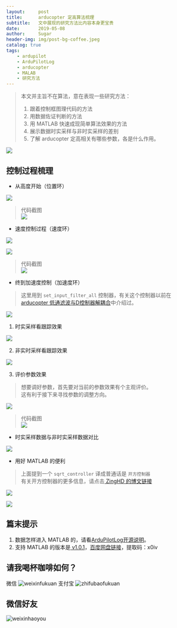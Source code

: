 ```yaml
---
layout:     post
title:      arducopter 定高算法梳理
subtitle:   文中展现的研究方法比内容本身更宝贵
date:       2019-05-08
author:     Sugar
header-img: img/post-bg-coffee.jpeg
catalog: true
tags:
    - ardupilot
    - ArduPilotLog
    - arducopter
    - MALAB
    - 研究方法
---
```


> 本文并主旨不在算法，意在表现一些研究方法：<br>
> 1. 跟着控制框图理代码的方法<br>
> 2. 用数据佐证判断的方法<br>
> 3. 用 MATLAB 快速成现简单算法效果的方法<br>
> 4. 展示数据时实采样与非时实采样的差别<br>
> 5. 了解 arducopter 定高相关有哪些参数，各是什么作用。

![](https://github.com/SuWeipeng/img/raw/master/4_ardupilot/copter_alt_control_1.png)

控制过程梳理
---
* 从高度开始（位置环）

![](https://github.com/SuWeipeng/img/raw/master/4_ardupilot/arducopter_alt_control_P.png)

> 代码截图<br>
> ![](https://github.com/SuWeipeng/img/raw/master/4_ardupilot/arducopter_alt_control_P_code.png)


* 速度控制过程（速度环）

![](https://github.com/SuWeipeng/img/raw/master/4_ardupilot/arducopter_alt_control_V_1.png)

![](https://github.com/SuWeipeng/img/raw/master/4_ardupilot/arducopter_alt_control_V_2.png)

> 代码截图<br>
> ![](https://github.com/SuWeipeng/img/raw/master/4_ardupilot/arducopter_alt_control_V_code.png)

* 终到加速度控制（加速度环）
> 这里用到 `set_input_filter_all` 控制器，有关这个控制器以前在[arducopter 低通滤波与D控制器解耦合](https://suweipeng.github.io/2019/04/22/arducopter-%E4%BD%8E%E9%80%9A%E6%BB%A4%E6%B3%A2%E4%B8%8ED%E6%8E%A7%E5%88%B6%E5%99%A8%E8%A7%A3%E8%80%A6%E5%90%88/)中介绍过。

![](https://github.com/SuWeipeng/img/raw/master/4_ardupilot/arducopter_alt_control_A_PID.png)

1. 时实采样看跟踪效果

![](https://github.com/SuWeipeng/img/raw/master/4_ardupilot/arducopter_alt_control_A_1.png)

2. 非实时采样看跟踪效果

![](https://github.com/SuWeipeng/img/raw/master/4_ardupilot/arducopter_alt_control_A_2.png)

3. 评价参数效果
> 想要调好参数，首先要对当前的参数效果有个主观评价。<br>
> 这有利于接下来寻找参数的调整方向。

![](https://github.com/SuWeipeng/img/raw/master/4_ardupilot/arducopter_alt_control_A_4.png)

> 代码截图<br>
> ![](https://github.com/SuWeipeng/img/raw/master/4_ardupilot/arducopter_alt_control_A_code.png)

* 时实采样数据与非时实采样数据对比

![](https://github.com/SuWeipeng/img/raw/master/4_ardupilot/arducopter_alt_control_A_3.png)

* 用好 MATLAB 的便利

> 上面提到一个 `sqrt_controller` 译成普通话是 `开方控制器`<br>
> 有关开方控制器的更多信息，请点击[ ZingHD 的博文链接](https://zinghd.gitee.io/sqrt_controller-lean_angles_to_accel/)

![](https://github.com/SuWeipeng/img/raw/master/4_ardupilot/arducopter_to_matlab_method.png)

![](https://github.com/SuWeipeng/img/raw/master/4_ardupilot/arducopter_to_matlab_method_1.png)

篇末提示
---
1. 数据怎样进入 MATLAB 的，请看[ArduPilotLog开源说明](https://github.com/SuWeipeng/ArduPilotLog)。
2. 支持 MATLAB 的版本是[ v1.0.1](https://github.com/SuWeipeng/ArduPilotLog/releases)，[百度网盘链接](https://pan.baidu.com/s/1hwnQ6RL8s9tQwfO6Shs_Xw)，提取码：x0iv 

请我喝杯咖啡如何？
---
微信
![weixinfukuan](https://github.com/SuWeipeng/img/raw/master/weixinfukuan.jpg)
支付宝
![zhifubaofukuan](https://github.com/SuWeipeng/img/raw/master/zhifubaofukuan.jpg)

微信好友
---
![weixinhaoyou](https://github.com/SuWeipeng/img/raw/master/weixinhaoyou.png)
